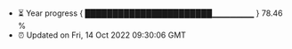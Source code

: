 - ⏳ Year progress { ███████████████████████▁▁▁▁▁▁▁ } 78.46 %
- ⏰ Updated on Fri, 14 Oct 2022 09:30:06 GMT

